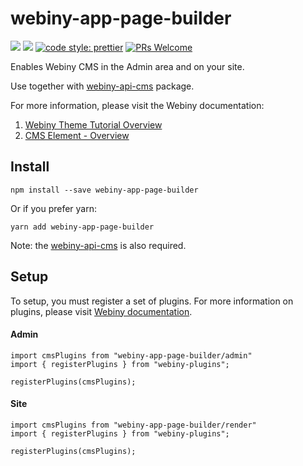 # webiny-app-page-builder
[![](https://img.shields.io/npm/dw/webiny-app-page-builder.svg)](https://www.npmjs.com/package/webiny-app-page-builder) 
[![](https://img.shields.io/npm/v/webiny-app-page-builder.svg)](https://www.npmjs.com/package/webiny-app-page-builder)
[![code style: prettier](https://img.shields.io/badge/code_style-prettier-ff69b4.svg?style=flat-square)](https://github.com/prettier/prettier)
[![PRs Welcome](https://img.shields.io/badge/PRs-welcome-brightgreen.svg?style=flat-square)](http://makeapullrequest.com)

Enables Webiny CMS in the Admin area and on your site. 

Use together with [webiny-api-cms](../webiny-api-cms) package.

For more information, please visit the Webiny documentation:
1. [Webiny Theme Tutorial Overview](https://docs.webiny.com/docs/developer-tutorials/new-theme-overview)
2. [CMS Element - Overview](https://docs.webiny.com/docs/developer-tutorials/cms-element-overview) 
  
## Install
```
npm install --save webiny-app-page-builder
```

Or if you prefer yarn: 
```
yarn add webiny-app-page-builder
```

Note: the [webiny-api-cms](../webiny-api-cms) is also required.

## Setup
To setup, you must register a set of plugins. For more information on 
plugins, please visit [Webiny documentation](https://docs.webiny.com/docs/developer-tutorials/plugins-crash-course).

#### Admin
```
import cmsPlugins from "webiny-app-page-builder/admin"
import { registerPlugins } from "webiny-plugins";

registerPlugins(cmsPlugins);
```
    
#### Site
```
import cmsPlugins from "webiny-app-page-builder/render"
import { registerPlugins } from "webiny-plugins";

registerPlugins(cmsPlugins);
```